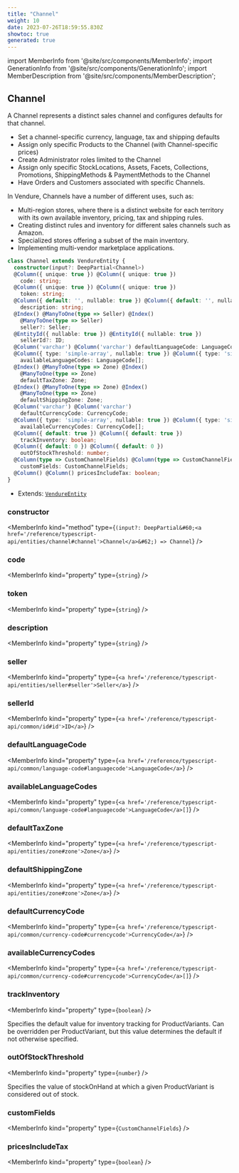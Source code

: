 ```yaml
---
title: "Channel"
weight: 10
date: 2023-07-26T18:59:55.830Z
showtoc: true
generated: true
---
```

<!-- This file was generated from the Vendure source. Do not modify. Instead, re-run the "docs:build" script -->
import MemberInfo from '@site/src/components/MemberInfo';
import GenerationInfo from '@site/src/components/GenerationInfo';
import MemberDescription from '@site/src/components/MemberDescription';


## Channel

<GenerationInfo sourceFile="packages/core/src/entity/channel/channel.entity.ts" sourceLine="31" packageName="@vendure/core" />

A Channel represents a distinct sales channel and configures defaults for that
channel.

* Set a channel-specific currency, language, tax and shipping defaults
* Assign only specific Products to the Channel (with Channel-specific prices)
* Create Administrator roles limited to the Channel
* Assign only specific StockLocations, Assets, Facets, Collections, Promotions, ShippingMethods & PaymentMethods to the Channel
* Have Orders and Customers associated with specific Channels.

In Vendure, Channels have a number of different uses, such as:

* Multi-region stores, where there is a distinct website for each territory with its own available inventory, pricing, tax and shipping rules.
* Creating distinct rules and inventory for different sales channels such as Amazon.
* Specialized stores offering a subset of the main inventory.
* Implementing multi-vendor marketplace applications.

```ts title="Signature"
class Channel extends VendureEntity {
  constructor(input?: DeepPartial<Channel>)
  @Column({ unique: true }) @Column({ unique: true })
    code: string;
  @Column({ unique: true }) @Column({ unique: true })
    token: string;
  @Column({ default: '', nullable: true }) @Column({ default: '', nullable: true })
    description: string;
  @Index() @ManyToOne(type => Seller) @Index()
    @ManyToOne(type => Seller)
    seller?: Seller;
  @EntityId({ nullable: true }) @EntityId({ nullable: true })
    sellerId?: ID;
  @Column('varchar') @Column('varchar') defaultLanguageCode: LanguageCode;
  @Column({ type: 'simple-array', nullable: true }) @Column({ type: 'simple-array', nullable: true })
    availableLanguageCodes: LanguageCode[];
  @Index() @ManyToOne(type => Zone) @Index()
    @ManyToOne(type => Zone)
    defaultTaxZone: Zone;
  @Index() @ManyToOne(type => Zone) @Index()
    @ManyToOne(type => Zone)
    defaultShippingZone: Zone;
  @Column('varchar') @Column('varchar')
    defaultCurrencyCode: CurrencyCode;
  @Column({ type: 'simple-array', nullable: true }) @Column({ type: 'simple-array', nullable: true })
    availableCurrencyCodes: CurrencyCode[];
  @Column({ default: true }) @Column({ default: true })
    trackInventory: boolean;
  @Column({ default: 0 }) @Column({ default: 0 })
    outOfStockThreshold: number;
  @Column(type => CustomChannelFields) @Column(type => CustomChannelFields)
    customFields: CustomChannelFields;
  @Column() @Column() pricesIncludeTax: boolean;
}
```
* Extends: <code><a href='/reference/typescript-api/entities/vendure-entity#vendureentity'>VendureEntity</a></code>



<div className="members-wrapper">

### constructor

<MemberInfo kind="method" type={`(input?: DeepPartial&#60;<a href='/reference/typescript-api/entities/channel#channel'>Channel</a>&#62;) => Channel`}   />


### code

<MemberInfo kind="property" type={`string`}   />


### token

<MemberInfo kind="property" type={`string`}   />


### description

<MemberInfo kind="property" type={`string`}   />


### seller

<MemberInfo kind="property" type={`<a href='/reference/typescript-api/entities/seller#seller'>Seller</a>`}   />


### sellerId

<MemberInfo kind="property" type={`<a href='/reference/typescript-api/common/id#id'>ID</a>`}   />


### defaultLanguageCode

<MemberInfo kind="property" type={`<a href='/reference/typescript-api/common/language-code#languagecode'>LanguageCode</a>`}   />


### availableLanguageCodes

<MemberInfo kind="property" type={`<a href='/reference/typescript-api/common/language-code#languagecode'>LanguageCode</a>[]`}   />


### defaultTaxZone

<MemberInfo kind="property" type={`<a href='/reference/typescript-api/entities/zone#zone'>Zone</a>`}   />


### defaultShippingZone

<MemberInfo kind="property" type={`<a href='/reference/typescript-api/entities/zone#zone'>Zone</a>`}   />


### defaultCurrencyCode

<MemberInfo kind="property" type={`<a href='/reference/typescript-api/common/currency-code#currencycode'>CurrencyCode</a>`}   />


### availableCurrencyCodes

<MemberInfo kind="property" type={`<a href='/reference/typescript-api/common/currency-code#currencycode'>CurrencyCode</a>[]`}   />


### trackInventory

<MemberInfo kind="property" type={`boolean`}   />

Specifies the default value for inventory tracking for ProductVariants.
Can be overridden per ProductVariant, but this value determines the default
if not otherwise specified.
### outOfStockThreshold

<MemberInfo kind="property" type={`number`}   />

Specifies the value of stockOnHand at which a given ProductVariant is considered
out of stock.
### customFields

<MemberInfo kind="property" type={`CustomChannelFields`}   />


### pricesIncludeTax

<MemberInfo kind="property" type={`boolean`}   />




</div>

